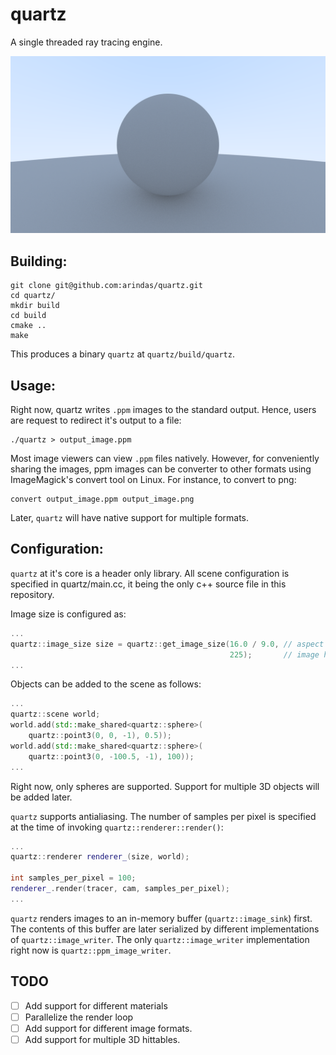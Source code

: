 # quartz

A single threaded ray tracing engine.

![antialiased sphere 1080p](./assets/lambertian_sphere_with_hemispherical_diffusion_1080p.png)

## Building:

```
git clone git@github.com:arindas/quartz.git
cd quartz/
mkdir build
cd build
cmake ..
make
```

This produces a binary `quartz` at `quartz/build/quartz`.

## Usage:

Right now, quartz writes `.ppm` images to the standard output. Hence, users
are request to redirect it's output to a file:

```
./quartz > output_image.ppm
```

Most image viewers can view `.ppm` files natively. However, for conveniently
sharing the images, ppm images can be converter to other formats using
ImageMagick's convert tool on Linux. For instance, to convert to png:

```
convert output_image.ppm output_image.png
```

Later, `quartz` will have native support for multiple formats.

## Configuration:

`quartz` at it's core is a header only library. All scene configuration is specified
in quartz/main.cc, it being the only c++ source file in this repository.

Image size is configured as:
```cpp
...
quartz::image_size size = quartz::get_image_size(16.0 / 9.0, // aspect ratio
                                                 225);       // image height
...
```

Objects can be added to the scene as follows:
```cpp
...
quartz::scene world;
world.add(std::make_shared<quartz::sphere>(
    quartz::point3(0, 0, -1), 0.5));
world.add(std::make_shared<quartz::sphere>(
    quartz::point3(0, -100.5, -1), 100));
...
```
Right now, only spheres are supported. Support for multiple 3D objects will be added later.

`quartz` supports antialiasing. The number of samples per pixel is specified at the time
of invoking `quartz::renderer::render()`:

```cpp
...
quartz::renderer renderer_(size, world);

int samples_per_pixel = 100;
renderer_.render(tracer, cam, samples_per_pixel);
...
```

`quartz` renders images to an in-memory buffer (`quartz::image_sink`) first. The contents
of this buffer are later serialized by different implementations of `quartz::image_writer`.
The only `quartz::image_writer` implementation right now is `quartz::ppm_image_writer`.

## TODO

- [ ] Add support for different materials
- [ ] Parallelize the render loop
- [ ] Add support for different image formats.
- [ ] Add support for multiple 3D hittables.
